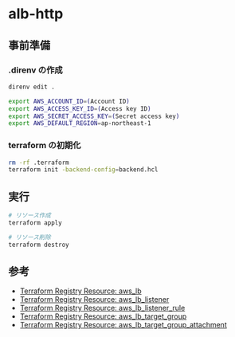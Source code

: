 # alb-http

## 事前準備

### .direnv の作成

``` sh
direnv edit .

export AWS_ACCOUNT_ID=(Account ID)
export AWS_ACCESS_KEY_ID=(Access key ID)
export AWS_SECRET_ACCESS_KEY=(Secret access key)
export AWS_DEFAULT_REGION=ap-northeast-1
```

### terraform の初期化

```sh
rm -rf .terraform
terraform init -backend-config=backend.hcl
```

## 実行

```sh
# リソース作成
terraform apply

# リソース削除
terraform destroy
```

## 参考

- [Terraform Registry Resource: aws_lb](https://registry.terraform.io/providers/hashicorp/aws/latest/docs/resources/lb)
- [Terraform Registry Resource: aws_lb_listener](https://registry.terraform.io/providers/hashicorp/aws/latest/docs/resources/lb_listener)
- [Terraform Registry Resource: aws_lb_listener_rule](https://registry.terraform.io/providers/hashicorp/aws/latest/docs/resources/lb_listener_rule)
- [Terraform Registry Resource: aws_lb_target_group](https://registry.terraform.io/providers/hashicorp/aws/latest/docs/resources/lb_target_group)
- [Terraform Registry Resource: aws_lb_target_group_attachment](https://registry.terraform.io/providers/hashicorp/aws/latest/docs/resources/lb_target_group_attachment)
